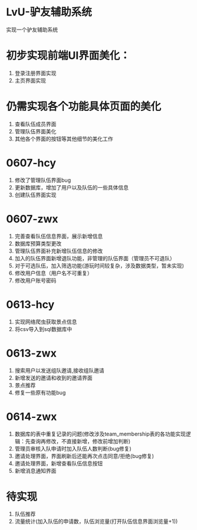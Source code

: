 # LvU-驴友辅助系统
实现一个驴友辅助系统

# 初步实现前端UI界面美化：
1. 登录注册界面实现
2. 主页界面实现

# 仍需实现各个功能具体页面的美化
1. 查看队伍成员界面
2. 管理队伍界面美化
3. 其他各个界面的按钮等其他细节的美化工作

# 0607-hcy
1. 修改了管理队伍界面bug
2. 更新数据库，增加了用户以及队伍的一些具体信息
3. 创建队伍界面实现

# 0607-zwx
1. 完善查看队伍信息界面，展示新增信息
2. 数据库预算类型更改
3. 管理队伍界面补充新增队伍信息的修改
4. 加入的队伍界面新增退队功能，非管理的队伍界面（管理员不可退队）
5. 对于可选队伍，加入筛选功能(游玩时间较复杂，涉及数据类型，暂未实现)
6. 修改用户信息（用户名不可重复）
7. 修改用户账号密码

# 0613-hcy
1. 实现网络爬虫获取景点信息
2. 将csv导入到sql数据库中

# 0613-zwx
1. 搜索用户以发送组队邀请,接收组队邀请
2. 新增发送的邀请和收到的邀请界面
3. 景点推荐
4. 修复一些原有功能bug


# 0614-zwx
1. 数据库的表中重复记录的问题(修改涉及team_membership表的各功能实现逻辑：先查询再修改，不直接新增，修改前增加判断)
2. 管理员审核入队申请时加入队伍人数判断(bug修复)
3. 邀请处理界面，界面刷新后还能再次点击同意/拒绝(bug修复)
4. 邀请处理界面，新增查看队伍信息按钮
5. 新增消息通知界面


# 待实现
1. 队伍推荐
2. 流量统计(加入队伍的申请数，队伍浏览量(打开队伍信息界面浏览量+1))